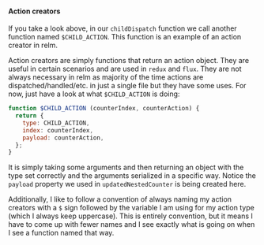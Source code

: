 
#### Action creators

If you take a look above, in our `childDispatch` function we call another function named `$CHILD_ACTION`. This function is an example of an action creator in relm.

Action creators are simply functions that return an action object. They are useful in certain scenarios and are used in `redux` and `flux`. They are not always necessary in relm as majority of the time actions are dispatched/handled/etc. in just a single file but they have some uses. For now, just have a look at what `$CHILD_ACTION` is doing:

```javascript
function $CHILD_ACTION (counterIndex, counterAction) {
  return {
    type: CHILD_ACTION,
    index: counterIndex,
    payload: counterAction,
  };
}
```
It is simply taking some arguments and then returning an object with the type set correctly and the arguments serialized in a specific way. Notice the `payload` property we used in `updatedNestedCounter` is being created here.

Additionally, I like to follow a convention of always naming my action creators with a `$` sign followed by the variable I am using for my action type (which I always keep uppercase). This is entirely convention, but it means I have to come up with fewer names and I see exactly what is going on when I see a function named that way.
